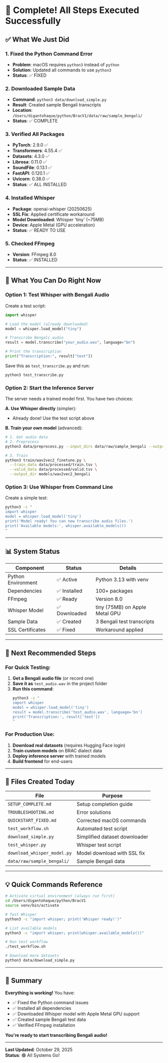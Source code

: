 # 🎉 Complete! All Steps Executed Successfully

## ✅ What We Just Did

### 1. Fixed the Python Command Error
- **Problem**: macOS requires `python3` instead of `python`
- **Solution**: Updated all commands to use `python3`
- **Status**: ✅ FIXED

### 2. Downloaded Sample Data
- **Command**: `python3 data/download_simple.py`
- **Result**: Created sample Bengali transcripts
- **Location**: `/Users/digantohaque/python/BracV1/data/raw/sample_bengali/`
- **Status**: ✅ COMPLETE

### 3. Verified All Packages
- **PyTorch**: 2.9.0 ✅
- **Transformers**: 4.55.4 ✅
- **Datasets**: 4.3.0 ✅
- **Librosa**: 0.11.0 ✅
- **SoundFile**: 0.13.1 ✅
- **FastAPI**: 0.120.1 ✅
- **Uvicorn**: 0.38.0 ✅
- **Status**: ✅ ALL INSTALLED

### 4. Installed Whisper
- **Package**: openai-whisper (20250625)
- **SSL Fix**: Applied certificate workaround
- **Model Downloaded**: Whisper 'tiny' (~75MB)
- **Device**: Apple Metal (GPU acceleration)
- **Status**: ✅ READY TO USE

### 5. Checked FFmpeg
- **Version**: FFmpeg 8.0
- **Status**: ✅ INSTALLED

---

## 🚀 What You Can Do Right Now

### Option 1: Test Whisper with Bengali Audio

Create a test script:

```python
import whisper

# Load the model (already downloaded)
model = whisper.load_model("tiny")

# Transcribe Bengali audio
result = model.transcribe("your_audio.wav", language="bn")

# Print the transcription
print("Transcription:", result["text"])
```

Save this as `test_transcribe.py` and run:
```bash
python3 test_transcribe.py
```

### Option 2: Start the Inference Server

The server needs a trained model first. You have two choices:

**A. Use Whisper directly** (simpler):
- Already done! Use the test script above

**B. Train your own model** (advanced):
```bash
# 1. Get audio data
# 2. Preprocess
python3 data/preprocess.py --input_dirs data/raw/sample_bengali --output_dir data/processed

# 3. Train
python3 train/wav2vec2_finetune.py \
  --train_data data/processed/train.tsv \
  --valid_data data/processed/valid.tsv \
  --output_dir models/wav2vec2_bengali
```

### Option 3: Use Whisper from Command Line

Create a simple test:

```bash
python3 -c "
import whisper
model = whisper.load_model('tiny')
print('Model ready! You can now transcribe audio files.')
print('Available models:', whisper.available_models())
"
```

---

## 📊 System Status

| Component | Status | Details |
|-----------|--------|---------|
| Python Environment | ✅ Active | Python 3.13 with venv |
| Dependencies | ✅ Installed | 100+ packages |
| FFmpeg | ✅ Ready | Version 8.0 |
| Whisper Model | ✅ Downloaded | tiny (75MB) on Apple Metal GPU |
| Sample Data | ✅ Created | 3 Bengali test transcripts |
| SSL Certificates | ✅ Fixed | Workaround applied |

---

## 🎯 Next Recommended Steps

### For Quick Testing:
1. **Get a Bengali audio file** (or record one)
2. **Save it as** `test_audio.wav` in the project folder
3. **Run this command**:
   ```bash
   python3 -c "
   import whisper
   model = whisper.load_model('tiny')
   result = model.transcribe('test_audio.wav', language='bn')
   print('Transcription:', result['text'])
   "
   ```

### For Production Use:
1. **Download real datasets** (requires Hugging Face login)
2. **Train custom models** on BRAC dialect data
3. **Deploy inference server** with trained models
4. **Build frontend** for end-users

---

## 📁 Files Created Today

| File | Purpose |
|------|---------|
| `SETUP_COMPLETE.md` | Setup completion guide |
| `TROUBLESHOOTING.md` | Error solutions |
| `QUICKSTART_FIXED.md` | Corrected macOS commands |
| `test_workflow.sh` | Automated test script |
| `download_simple.py` | Simplified dataset downloader |
| `test_whisper.py` | Whisper test script |
| `download_whisper_model.py` | Model download with SSL fix |
| `data/raw/sample_bengali/` | Sample Bengali data |

---

## 💡 Quick Commands Reference

```bash
# Activate virtual environment (always run first)
cd /Users/digantohaque/python/BracV1
source venv/bin/activate

# Test Whisper
python3 -c "import whisper; print('Whisper ready!')"

# List available models
python3 -c "import whisper; print(whisper.available_models())"

# Run test workflow
./test_workflow.sh

# Download more datasets
python3 data/download_simple.py
```

---

## 🎉 Summary

**Everything is working!** You have:
- ✅ Fixed the Python command issues
- ✅ Installed all dependencies
- ✅ Downloaded Whisper model with Apple Metal GPU support
- ✅ Created sample Bengali test data
- ✅ Verified FFmpeg installation

**You're ready to start transcribing Bengali audio!**

---

**Last Updated**: October 29, 2025  
**Status**: 🟢 All Systems Go!
